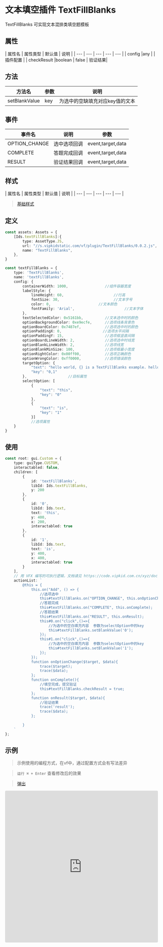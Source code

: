 # 文本填空插件 TextFillBlanks


TextFillBlanks 可实现文本混排类填空题模板

## 属性

| 属性名 | 属性类型 | 默认值 | 说明 |
| --- | --- | --- | --- | --- |
| config |any |  | 插件配置 |
| checkResult |boolean | false | 验证结果|

## 方法
| 方法名 | 参数 | 说明 |
| --- | --- | --- |
| setBlankValue | key | 为选中的空缺填充对应key值的文本 |


## 事件

| 事件名  | 说明 | 参数 |
| --- | --- | --- |
| OPTION_CHANGE | 选中选项回调 | event,target,data |
| COMPLETE | 答题完成回调 | event,target,data |
| RESULT | 验证结果回调 | event,target,data |

## 样式

| 属性名 | 属性类型 | 默认值 | 说明 |
| --- | --- | --- | --- | --- |



> [基础样式](/handbook/style.html#样式)

## 定义
``` typescript
const assets: Assets = {
    [Ids.textFillBlanks]:{
        type: AssetType.JS,
        url: "//s.vipkidstatic.com/vf/plugin/TextFillBlanks/0.0.2.js",
        name: "TextFillBlanks",
    },
}

const textFillBlanks = {
    type: 'TextFillBlanks',
    name: 'textFillBlanks',
    config: {
        containerWidth: 1000,                 //组件容器宽度
        labelStyle: {
            lineHeight: 60,                       //行高
            fontSize: 30,                         //文本字号
            color: 0,                      //文本颜色
            fontFamily: 'Arial',                       //文本字体
        },
        textSelectedColor: 0x5161bb,          //文本选中时的颜色
        optionBackgroundColor: 0xe9ecfe,      //选项线条背景色
        optionBoardColor: 0x7487ef,           //选项选中时的颜色
        optionPaddingX: 0,                   //选项水平间隔
        optionPaddingY: 15,                   //选项框竖直间隔
        optionBoardLineWidth: 2,              //选项选中时线宽
        optionBlankLineWidth: 2,              //选项线宽
        optionBlankMinSize: 100,              //选项框最小宽度
        optionRightColor: 0x00ff00,           //选项正确颜色
        optionWrongColor: 0xff0000,           //选项错误颜色
        targetOption: {
            "text": "hello world, {} is a TextFillBlanks example. hello world, this {} a TextFillBlanks example. ",
            "key": "0,1"
        },                   //目标属性
        selectOption: [
            {
                "text": "this",
                "key": "0"
            },
            {
                "text": "is",
                "key": "1"
            }]                  
            //选项属性
    }
}
```

## 使用
```typescript
const root: gui.Custom = {
    type: guiType.CUSTOM,
    interactabled: false,
    children: [
        {
            id: 'textFillBlanks',
            libId: Ids.textFillBlanks,
            y: 200
        },
        {
            id: '0',
            libId: Ids.text,
            text: 'this',
            y: 400,
            x: 200,
            interactabled: true
        },
        {
            id: '1',
            libId: Ids.text,
            text: 'is',
            y: 400,
            x: 400,
            interactabled: true
        }
    ],
    // 用 VFX 编写的可执行逻辑，文档请见 https://code.vipkid.com.cn/xyz/docs/blob/master/docs/handbook/aciton.md
    actionList: `
        @this = {
            this.on("Add", () => {
                //选项选中
                this#textFillBlanks.on("OPTION_CHANGE", this.onOptionChange);
                //答题完成
                this#textFillBlanks.on("COMPLETE", this.onComplete);
                //答题结果
                this#textFillBlanks.on("RESULT", this.onResult);
                this#0.on("click",()=>{
                    //为选中的空白填充内容  参数为selectOption中的key
                    this#textFillBlanks.setBlankValue('0');
                });
                this#1.on("click",()=>{
                    //为选中的空白填充内容  参数为selectOption中的key
                    this#textFillBlanks.setBlankValue('1');
                });
            });
            function onOptionChange($target, $data){   
                trace($target);
                trace($data);
            };
            function onComplete(){
                //填空完成，提交验证
                this#textFillBlanks.checkResult = true;
            };
            function onResult($target, $data){
                //验证结果
                trace('result');
                trace($data);
            };
         
        }
    `
};
```
## 示例

> 示例使用的编程方式，在vf中，通过配置方式会有写法差异

> `运行 ⌘ + Enter` 查看修改后的效果

> [弹出](https://codesandbox.io/embed/gracious-mirzakhani-hei42?fontsize=14&hidenavigation=1&theme=dark)

<iframe
     src="https://codesandbox.io/embed/textfillblanksexample-rfm7g?fontsize=14&hidenavigation=1&module=%2Fsrc%2Fcomponents.ts&theme=dark"
     style="width:100%; height:500px; border:0; border-radius: 4px; overflow:hidden;"
     title="textFillBlanksExample"
     allow="accelerometer; ambient-light-sensor; camera; encrypted-media; geolocation; gyroscope; hid; microphone; midi; payment; usb; vr; xr-spatial-tracking"
     sandbox="allow-autoplay allow-forms allow-modals allow-popups allow-presentation allow-same-origin allow-scripts"
   ></iframe>

